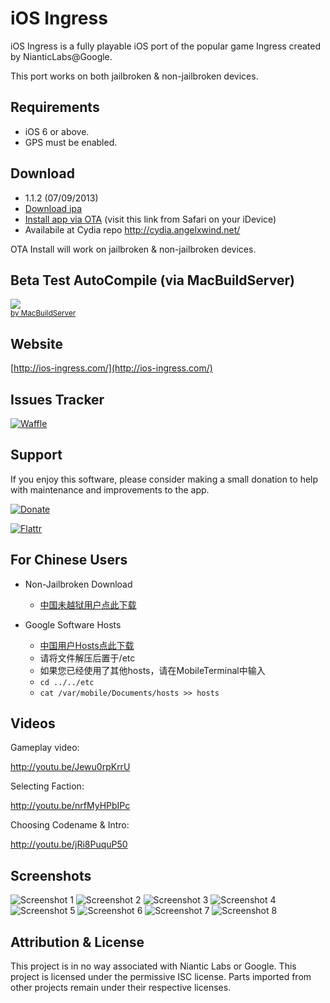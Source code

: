iOS Ingress
===========

iOS Ingress is a fully playable iOS port of the popular game Ingress created by NianticLabs@Google. 

This port works on both jailbroken & non-jailbroken devices.

Requirements
--------
- iOS 6 or above.
- GPS must be enabled.

Download
--------

- 1.1.2 (07/09/2013)
- [Download ipa](http://www.ios-ingress.com/downloads/Ingress.ipa)
- [Install app via OTA](http://tinyurl.com/iosingressota) (visit this link from Safari on your iDevice)
- Availabile at Cydia repo http://cydia.angelxwind.net/

OTA Install will work on jailbroken & non-jailbroken devices.

Beta Test AutoCompile (via MacBuildServer)
-------

<!-- MacBuildServer Install Button -->
<div class="macbuildserver-block">
    <a class="macbuildserver-button" href="http://macbuildserver.com/project/github/build/?xcode_project=Ingress.xcodeproj&amp;target=Ingress&amp;repo_url=git%3A%2F%2Fgithub.com%2Fmcdoubleyou%2FiOS-Ingress.git&amp;build_conf=Release" target="_blank"><img src="http://com.macbuildserver.github.s3-website-us-east-1.amazonaws.com/button_up.png"/></a><br/><sup><a href="http://macbuildserver.com/github/opensource/" target="_blank">by MacBuildServer</a></sup>
</div>
<!-- MacBuildServer Install Button -->



Website
-------

[http://ios-ingress.com/](http://ios-ingress.com/)

Issues Tracker
--------------

[![Waffle](http://badge.waffle.io/alex-alex/iOS-Ingress.png)](http://www.waffle.io/alex-alex/iOS-Ingress)

Support
-------

If you enjoy this software, please consider making a small donation to help with maintenance and improvements to the app.

[![Donate](https://www.paypalobjects.com/en_US/i/btn/btn_donate_LG.gif)](https://www.paypal.com/cgi-bin/webscr?cmd=_donations&business=6HKVU78GCECL2&lc=US&item_name=iOS%20Ingress&currency_code=USD&bn=PP%2dDonationsBF%3abtn_donateCC_LG%2egif%3aNonHosted)

[![Flattr](http://api.flattr.com/button/flattr-badge-large.png)](https://flattr.com/thing/1350940/iOS-Ingress)

For Chinese Users
-------

- Non-Jailbroken Download

    - [中国未越狱用户点此下载](http://angelxwind.net/jeanny710/ingress/)

- Google Software Hosts

    - [中国用户Hosts点此下载](http://angelxwind.net/jeanny710/ingress/hosts.zip)
    - 请将文件解压后置于/etc
    - 如果您已经使用了其他hosts，请在MobileTerminal中输入
    - `cd ../../etc`
    - `cat /var/mobile/Documents/hosts >> hosts`

Videos
------

Gameplay video:

http://youtu.be/Jewu0rpKrrU

Selecting Faction:

http://youtu.be/nrfMyHPbIPc

Choosing Codename & Intro:

http://youtu.be/jRi8PuquP50

Screenshots
-----------

![Screenshot 1](http://i.imgur.com/H9Nrgux.png)
![Screenshot 2](http://i.imgur.com/aTKqOS7.png)
![Screenshot 3](http://i.imgur.com/FIYe6bm.png)
![Screenshot 4](http://i.imgur.com/V1r6eER.png)
![Screenshot 5](http://i.imgur.com/Joik8Qe.png)
![Screenshot 6](https://f.cloud.github.com/assets/935614/608445/9139b11e-cd5e-11e2-9ba8-9092f4a17308.png)
![Screenshot 7](http://i.imgur.com/MzJn807.png)
![Screenshot 8](https://f.cloud.github.com/assets/935614/606705/fa8d98ca-cd30-11e2-8aec-ff6307e20820.png)

Attribution & License
---------------------

This project is in no way associated with Niantic Labs or Google. This project is licensed under the permissive ISC license. Parts imported from other projects remain under their respective licenses.
